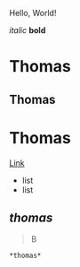 Hello, World!

*italic*  **bold**  
# Thomas  
## Thomas  
# Thomas
[Link](https://www.google.com/)  

* list
* list

***thomas***
---

> B

`*thomas*`

